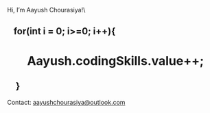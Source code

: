 Hi, I’m Aayush Chourasiya!\
## &nbsp;&nbsp;&nbsp;for(int i = 0; i>=0; i++){
# &nbsp;&nbsp;&nbsp;&nbsp;&nbsp;&nbsp;     Aayush.codingSkills.value++;
## &nbsp;&nbsp;&nbsp;  }
Contact: aayushchourasiya@outlook.com
